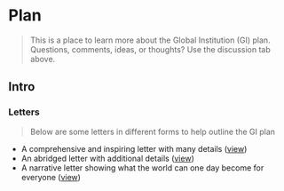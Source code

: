 # Plan
> This is a place to learn more about the Global Institution (GI) plan. Questions, comments, ideas, or thoughts? Use the discussion tab above.

## Intro

### Letters
> Below are some letters in different forms to help outline the GI plan
- A comprehensive and inspiring letter with many details ([view](docs/letter-comprehensive.md))
- An abridged letter with additional details ([view](docs/letter-abridged.md))
- A narrative letter showing what the world can one day become for everyone ([view](docs/letter-narrative.md))

<!---
### Details
- Things you'll no longer need to pay for by joining the GI ([read]())
- Things that will become obsolete as the GI grows ([read]())
-->
